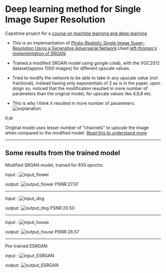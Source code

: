 # Deep learning method for Single Image Super Resolution
Capstone project for a [course on machine learning and deep learning](http://www.ai.iitkgp.ac.in/outreach)

- This is an implementation of [Photo-Realistic Single Image Super-Resolution Using a Generative Adversarial Network](https://arxiv.org/abs/1609.04802).Used [left-thomas's implementation of SRGAN](https://github.com/leftthomas/SRGAN).

- Trained a modified SRGAN model using google colab, with the VOC2012 dataset(approx 1000 images) for different upscale values. 

- Tried to modify the network to be able to take in any upscale value (not fractional), instead having only exponentials of 2 as is in the paper, upon doign so, noticed that the modification resulted in more number of parameters than the original model, for upscale values like 4,6,8 etc.

- This is why I think it resulted in more number of parameters:
![explanation](RESULTS/explanation.png)

tl;dr

Original model uses lesser number of "channels" to upscale the image when compared to the modified model. [Read this to understand more](https://www.inference.vc/holiday-special-deriving-the-subpixel-cnn-from-first-principles/)

----------
Some results from the trained model
----------

Modified SRGAN model, trained for 930 epochs:

input : ![input_flower](RESULTS/input_SRGAN_flower.jpg)

output: ![output_flower](RESULTS/ouput_SRGAN_flower_930epochs_psnr27.07.jpg) PSNR:27.07

----------

input : ![input_dog](RESULTS/input_SRGAN_dog.jpg)

output: ![output_dog](RESULTS/output_SRGAN_100epoch_psnr-20.50.jpg) PSNR:20.50

----------

input : ![input_house](RESULTS/input_SRGAN_house.jpg)

output: ![output_house](RESULTS/output_SRGAN_house_psnr28.57_930epochs.jpg) PSNR:28.57

----------

Pre-trained ESRGAN:

input : ![input_ESRGAN](RESULTS/input_ESRGAN.png)

output: ![output_ESRGAN](RESULTS/output_ESRGAN.png)

